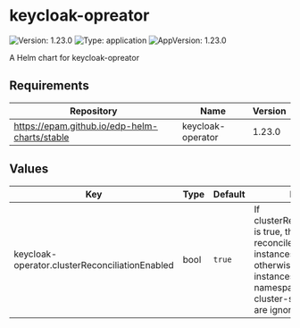 # keycloak-opreator

![Version: 1.23.0](https://img.shields.io/badge/Version-1.23.0-informational?style=flat-square) ![Type: application](https://img.shields.io/badge/Type-application-informational?style=flat-square) ![AppVersion: 1.23.0](https://img.shields.io/badge/AppVersion-1.23.0-informational?style=flat-square)

A Helm chart for keycloak-opreator

## Requirements

| Repository | Name | Version |
|------------|------|---------|
| https://epam.github.io/edp-helm-charts/stable | keycloak-operator | 1.23.0 |

## Values

| Key | Type | Default | Description |
|-----|------|---------|-------------|
| keycloak-operator.clusterReconciliationEnabled | bool | `true` | If clusterReconciliationEnabled is true, the operator reconciles all Keycloak instances in the cluster;  otherwise, it only reconciles instances in the same namespace by default, and cluster-scoped resources are ignored. |

